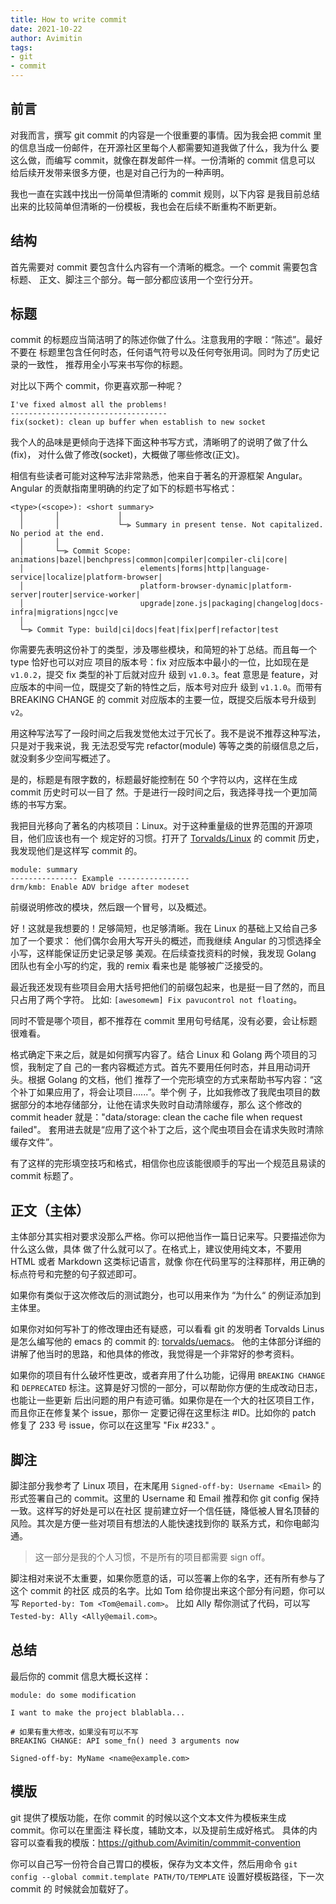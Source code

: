```yaml
---
title: How to write commit
date: 2021-10-22
author: Avimitin
tags:
- git
- commit
---
```

## 前言

对我而言，撰写 git commit 的内容是一个很重要的事情。因为我会把 commit
里的信息当成一份邮件，在开源社区里每个人都需要知道我做了什么，我为什么
要这么做，而编写 commit，就像在群发邮件一样。一份清晰的 commit 信息可以
给后续开发带来很多方便，也是对自己行为的一种声明。

我也一直在实践中找出一份简单但清晰的 commit 规则，以下内容
是我目前总结出来的比较简单但清晰的一份模板，我也会在后续不断重构不断更新。

## 结构

首先需要对 commit 要包含什么内容有一个清晰的概念。一个 commit 需要包含标题、
正文、脚注三个部分。每一部分都应该用一个空行分开。

## 标题

commit 的标题应当简洁明了的陈述你做了什么。注意我用的字眼：“陈述”。最好不要在
标题里包含任何时态，任何语气符号以及任何夸张用词。同时为了历史记录的一致性，
推荐用全小写来书写你的标题。

对比以下两个 commit，你更喜欢那一种呢？

```text
I've fixed almost all the problems!
-----------------------------------
fix(socket): clean up buffer when establish to new socket
```

我个人的品味是更倾向于选择下面这种书写方式，清晰明了的说明了做了什么(fix)，
对什么做了修改(socket)，大概做了哪些修改(正文)。

相信有些读者可能对这种写法非常熟悉，他来自于著名的开源框架 Angular。
Angular 的贡献指南里明确的约定了如下的标题书写格式：

```text
<type>(<scope>): <short summary>
  │       │             │
  │       │             └─⫸ Summary in present tense. Not capitalized. No period at the end.
  │       │
  │       └─⫸ Commit Scope: animations|bazel|benchpress|common|compiler|compiler-cli|core|
  │                          elements|forms|http|language-service|localize|platform-browser|
  │                          platform-browser-dynamic|platform-server|router|service-worker|
  │                          upgrade|zone.js|packaging|changelog|docs-infra|migrations|ngcc|ve
  │
  └─⫸ Commit Type: build|ci|docs|feat|fix|perf|refactor|test
```

你需要先表明这份补丁的类型，涉及哪些模块，和简短的补丁总结。而且每一个 type 恰好也可以对应
项目的版本号：fix 对应版本中最小的一位，比如现在是 `v1.0.2`，提交 fix 类型的补丁后就对应升
级到 `v1.0.3`。feat 意思是 feature，对应版本的中间一位，既提交了新的特性之后，版本号对应升
级到 `v1.1.0`。而带有 BREAKING CHANGE 的 commit 对应版本的主要一位，既提交后版本号升级到
`v2`。

用这种写法写了一段时间之后我发觉他太过于冗长了。我不是说不推荐这种写法，只是对于我来说，我
无法忍受写完 refactor(module) 等等之类的前缀信息之后，就没剩多少空间写概述了。

是的，标题是有限字数的，标题最好能控制在 50 个字符以内，这样在生成 commit 历史时可以一目了
然。于是进行一段时间之后，我选择寻找一个更加简练的书写方案。

我把目光移向了著名的内核项目：Linux。对于这种重量级的世界范围的开源项目，他们应该也有一个
规定好的习惯。打开了 [Torvalds/Linux](https://github.com/torvalds/linux/commits/master) 的
commit 历史，我发现他们是这样写 commit 的。

```text
module: summary
--------------- Example ----------------
drm/kmb: Enable ADV bridge after modeset
```

前缀说明修改的模块，然后跟一个冒号，以及概述。

好！这就是我想要的！足够简短，也足够清晰。我在 Linux 的基础上又给自己多加了一个要求：
他们偶尔会用大写开头的概述，而我继续 Angular 的习惯选择全小写，这样能保证历史记录足够
美观。在后续查找资料的时候，我发现 Golang 团队也有全小写的约定，我的 remix 看来也是
能够被广泛接受的。

最近我还发现有些项目会用大括号把他们的前缀包起来，也是挺一目了然的，而且只占用了两个字符。
比如: `[awesomewm] Fix pavucontrol not floating`。

同时不管是哪个项目，都不推荐在 commit 里用句号结尾，没有必要，会让标题很难看。

格式确定下来之后，就是如何撰写内容了。结合 Linux 和 Golang 两个项目的习惯，我制定了自
己的一套内容概述方式。首先不要用任何时态，并且用动词开头。根据 Golang 的文档，他们
推荐了一个完形填空的方式来帮助书写内容：“这个补丁如果应用了，将会让项目......”。举个例
子，比如我修改了我爬虫项目的数据部分的本地存储部分，让他在请求失败时自动清除缓存，那么
这个修改的 commit header 就是："data/storage: clean the cache file when request failed"。
套用进去就是“应用了这个补丁之后，这个爬虫项目会在请求失败时清除缓存文件”。

有了这样的完形填空技巧和格式，相信你也应该能很顺手的写出一个规范且易读的 commit 标题了。

## 正文（主体）

主体部分其实相对要求没那么严格。你可以把他当作一篇日记来写。只要描述你为什么这么做，具体
做了什么就可以了。在格式上，建议使用纯文本，不要用 HTML 或者 Markdown 这类标记语言，就像
你在代码里写的注释那样，用正确的标点符号和完整的句子叙述即可。

如果你有类似于这次修改后的测试跑分，也可以用来作为 “为什么“ 的例证添加到主体里。

如果你对如何写补丁的修改理由还有疑惑，可以看看 git 的发明者 Torvalds Linus 是怎么编写他的
emacs 的 commit 的: [torvalds/uemacs](https://github.com/torvalds/uemacs/commits/master)。
他的主体部分详细的讲解了他当时的思路，和他具体的修改，我觉得是一个非常好的参考资料。

如果你的项目有什么破坏性更改，或者弃用了什么功能，记得用 `BREAKING CHANGE`
和 `DEPRECATED` 标注。这算是好习惯的一部分，可以帮助你方便的生成改动日志，也能让一些更新
后出问题的用户有迹可循。如果你是在一个大的社区项目工作，而且你正在修复某个 issue，那你一
定要记得在这里标注 #ID。比如你的 patch 修复了 233 号 issue，你可以在这里写 "Fix #233." 。

## 脚注

脚注部分我参考了 Linux 项目，在末尾用 `Signed-off-by: Username <Email>` 的形式签署自己的
commit。这里的 Username 和 Email 推荐和你 git config 保持一致。这样写的好处是可以在社区
提前建立好一个信任链，降低被人冒名顶替的风险。其次是方便一些对项目有想法的人能快速找到你的
联系方式，和你电邮沟通。

> 这一部分是我的个人习惯，不是所有的项目都需要 sign off。

脚注相对来说不太重要，如果你愿意的话，可以签署上你的名字，还有所有参与了这个 commit 的社区
成员的名字。比如 Tom 给你提出来这个部分有问题，你可以写 `Reported-by: Tom <Tom@email.com>`。
比如 Ally 帮你测试了代码，可以写 `Tested-by: Ally <Ally@email.com>`。

## 总结

最后你的 commit 信息大概长这样：

```text
module: do some modification

I want to make the project blablabla...

# 如果有重大修改，如果没有可以不写
BREAKING CHANGE: API some_fn() need 3 arguments now

Signed-off-by: MyName <name@example.com>
```

## 模版

git 提供了模版功能，在你 commit 的时候以这个文本文件为模板来生成 commit。你可以在里面注
释长度，辅助文本，以及提前生成好格式。
具体的内容可以查看我的模版：https://github.com/Avimitin/commmit-convention

你可以自己写一份符合自己胃口的模板，保存为文本文件，然后用命令
`git config --global commit.template PATH/TO/TEMPLATE` 设置好模板路径，下一次 commit 的
时候就会加载好了。
